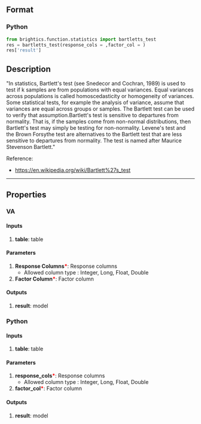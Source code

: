## Format
### Python
```python
from brightics.function.statistics import bartletts_test
res = bartletts_test(response_cols = ,factor_col = )
res['result']
```

## Description
"In statistics, Bartlett's test (see Snedecor and Cochran, 1989) is used to test if k samples are from populations with equal variances. Equal variances across populations is called homoscedasticity or homogeneity of variances. Some statistical tests, for example the analysis of variance, assume that variances are equal across groups or samples. The Bartlett test can be used to verify that assumption.Bartlett's test is sensitive to departures from normality. That is, if the samples come from non-normal distributions, then Bartlett's test may simply be testing for non-normality. Levene's test and the Brown Forsythe test are alternatives to the Bartlett test that are less sensitive to departures from normality. The test is named after Maurice Stevenson Bartlett." 

Reference:
+ <https://en.wikipedia.org/wiki/Bartlett%27s_test>

---

## Properties
### VA
#### Inputs
1. **table**: table

#### Parameters
1. **Response Columns**<b style="color:red">*</b>: Response columns
   - Allowed column type : Integer, Long, Float, Double
2. **Factor Column**<b style="color:red">*</b>: Factor column

#### Outputs
1. **result**: model

### Python
#### Inputs
1. **table**: table

#### Parameters
1. **response_cols**<b style="color:red">*</b>: Response columns
   - Allowed column type : Integer, Long, Float, Double
2. **factor_col**<b style="color:red">*</b>: Factor column

#### Outputs
1. **result**: model

